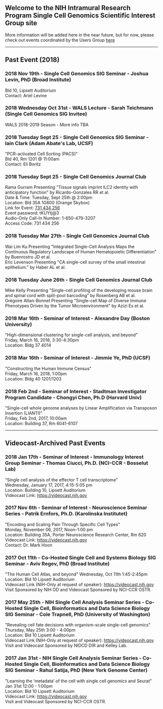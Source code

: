 ## Welcome to the NIH Intramural Research Program Single Cell Genomics Scientific Interest Group site


More information will be added here in the near future, but for now, please check out events coordinated by the Users Group <a href="https://nih-irp-singlecell.github.io/SC-UsersGroup/">here</a>

***


## Past Event (2018)

### 2018 Nov 19th - Single Cell Genomics SIG Seminar - Joshua Levin, PhD (Broad Institute)
Bld 10, Lipsett Auditorium <br/>
Contact: Ariel Levine <br/>

### 2018 Wednesday Oct 31st - WALS Lecture - Sarah Teichmann (Single Cell Genomics SIG Invitee)
WALS 2018-2019 Season - More info TBA <br/>

### 2018 Tuesday Sept 25 - Single Cell Genomics SIG Seminar - Iain Clark (Adam Abate's Lab, UCSF)
"PCR-activated Cell Sorting (PACS)" <br/>
Bld 40, Rm 1201 @ 11:00am <br/>
Contact: Eli Boritz <br/>

### 2018 Tuesday Sept 25 - Single Cell Genomics Journal Club
Rama Gurram Presenting "Tissue signals imprint ILC2 identity with anticipatory function" by Ricardo-Gonzales RR et al. <br/>
Date & Time: Tuesday, Sept 25th @ 2:00pm <br/>
Location: Bld 35A 1G600 (Orange Skybox) <br/>
Link for Event: <a href="https://cbiit.webex.com/cbiit/onstage/g.php?MTID=edcebd79cae845c24b86b9fccdd1c9e7f"> 731 434 256 </a> <br/>
Event password: tKUYtj@3 <br/>
Audio-Only Call-In Number: 1-650-479-3207 <br/>
Access Code: 731 434 256 <br/>

### 2018 Tuesday Mar 27th - Single Cell Genomics Journal Club
Wai Lim Ku Presenting "Integrated Single-Cell Analysis Maps the Continuous Regulatory Landscape of Human Hematopoietic Differentiation" by Buenrostro JD et al. <br/>
Eric Levenson Presenting "CA single-cell survey of the small intestinal epithelium." by Haber AL et al. <br/>

### 2018 Tuesday June 26th - Single Cell Genomics Journal Club
Mike Kelly Presenting "Single-cell profiling of the developing mouse brain and spinal cord with split-pool barcoding" by Rosenberg AB et al. <br/>
Grégoire Altan-Bonnet Presenting "Single-cell Map of Diverse Immune Phenotypes Driven by the Tumor Microenvironment" by Azizi Es et al. <br/>

### 2018 Mar 16th - Seminar of Interest - Alexandre Day (Boston University)
"High-dimensional clustering for single-cell analysis, and beyond" <br/>
Friday, March 16, 2018,  3:30-4:30pm <br/>
Location: Bldg 37 4014 <br/>

### 2018 Mar 16th - Seminar of Interest - Jimmie Ye, PhD (UCSF)
"Constructing the Human Immune Census" <br/>
Friday, March 16, 2018,  1:00pm <br/>
Location: Bldg 40 1201/1203 <br/>

### 2018 Feb 2nd - Seminar of Interest - Stadtman Investigator Program Candidate - Chongyi Chen, Ph.D (Harvard Univ)
"Single-cell whole genome analyses by Linear Amplification via Transposon Insertion (LIANTI)" <br/>
Friday, Feb 2nd, 2017, 10:00am <br/>
Location: Building 37, Rm 6041-6107 <br/>



***

## Videocast-Archived Past Events

### 2018 Jan 17th - Seminar of Interest - Immunology Interest Group Seminar - Thomas Ciucci, Ph.D. (NCI-CCR - Bosselut Lab)
“Single cell analysis of the effector T cell transcriptome” <br/>
Wednesday, January 17, 2017, 4:15-5:05 pm <br/>
Location: Building 10, Lipsett Auditorium <br/>
Videocast Link: <a href="https://videocast.nih.gov">https://videocast.nih.gov </a><br/>

### 2017 Nov 6th - Seminar of Interest - Neuroscience Seminar Series - Patrik Ernfors, Ph.D. (Karolinska Institutet)
"Encoding and Scaling Pain Through Specific Cell Types" <br/>
Monday, November 06, 2017, Noon-1:00 pm <br/>
Location: Building 35A, Porter Neuroscience Research Center, Rm 620 <br/>
Videocast Link: <a href="https://videocast.nih.gov/Summary.asp?File=23568&bhcp=1">https://videocast.nih.gov </a> <br/>
Contact: Dr. Mark Hoon <br/>

### 2017 Oct 11th - Co-Hosted Single Cell and Systems Biology SIG Seminar - Aviv Regev, PhD (Broad Institute)
"The Human Cell Atlas, and beyond"
Wednesday, Oct 11th 1:45-2:45pm <br/>
Location: Bld 10 Lipsett Auditorium <br/>
Videocast Link (NIH-Only at request of speaker): <a href="https://videocast.nih.gov/summary.asp?Live=26476&bhcp=1">https://videocast.nih.gov </a> <br/>
Visit Sponsored by NIH OD and Videocast Sponsored by NCI-CCR OSTR. <br/>

### 2017 May 25th - NIH Single Cell Analysis Seminar Series - Co-Hosted Single Cell, Bioinformatics and Data Science Biology SIG Seminar - Cole Trapnell, PhD (University of Washington)
"Revealing cell fate decisions with organism-scale single-cell genomics" <br/>
Thursday, May 25th 3:00 - 4:00pm <br/>
Location: Bld 10 Lipsett Auditorium <br/>
Videocast Link (NIH-Only at request of speaker): <a href="https://videocast.nih.gov/Summary.asp?Live=23531&bhcp=1">https://videocast.nih.gov </a> <br/>
Visit and Videocast Sponsored by NIDCD DIR and Kelley Lab. <br/>

### 2017 Jan 31st - NIH Single Cell Analysis Seminar Series - Co-Hosted Single Cell, Bioinformatics and Data Science Biology SIG Seminar - Rahul Satija, PhD (New York Genome Center)
"Learning the ‘metadata’ of the cell with single cell genomics and Seurat" <br/>
Jan 31st 12:00 - 1:00pm <br/>
Location: Bld 10 Lipsett Auditorium <br/>
Videocast Link: <a href="https://videocast.nih.gov/Summary.asp?Live=21733&bhcp=1">https://videocast.nih.gov </a> <br/>
Visit and Videocast Sponsored by NCI-CCR OSTR. <br/>





